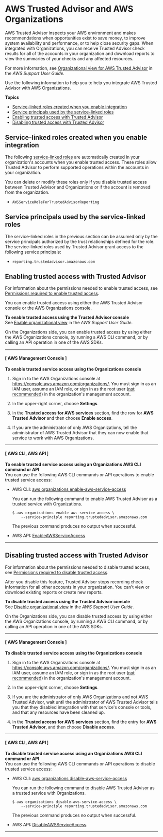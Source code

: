 # AWS Trusted Advisor and AWS Organizations<a name="services-that-can-integrate-ta"></a>

AWS Trusted Advisor inspects your AWS environment and makes recommendations when opportunities exist to save money, to improve system availability and performance, or to help close security gaps\. When integrated with Organizations, you can receive Trusted Advisor check results for all of the accounts in your organization and download reports to view the summaries of your checks and any affected resources\.

For more information, see [Organizational view for AWS Trusted Advisor](https://docs.aws.amazon.com/awssupport/latest/user/organizational-view.html) in the *AWS Support User Guide*\.

Use the following information to help you to help you integrate AWS Trusted Advisor with AWS Organizations\.

**Topics**
+ [Service\-linked roles created when you enable integration](#integrate-enable-slr-ta)
+ [Service principals used by the service\-linked roles](#integrate-enable-svcprin-ta)
+ [Enabling trusted access with Trusted Advisor](#integrate-enable-ta-ta)
+ [Disabling trusted access with Trusted Advisor](#integrate-disable-ta-ta)

## Service\-linked roles created when you enable integration<a name="integrate-enable-slr-ta"></a>

The following [service\-linked roles](https://docs.aws.amazon.com/IAM/latest/UserGuide/using-service-linked-roles.html) are automatically created in your organization's accounts when you enable trusted access\. These roles allow Trusted Advisor to perform supported operations within the accounts in your organization\.

You can delete or modify these roles only if you disable trusted access between Trusted Advisor and Organizations or if the account is removed from the organization\.
+ `AWSServiceRoleForTrustedAdvisorReporting`

## Service principals used by the service\-linked roles<a name="integrate-enable-svcprin-ta"></a>

The service\-linked roles in the previous section can be assumed only by the service principals authorized by the trust relationships defined for the role\. The service\-linked roles used by Trusted Advisor grant access to the following service principals:
+ `reporting.trustedadvisor.amazonaws.com`

## Enabling trusted access with Trusted Advisor<a name="integrate-enable-ta-ta"></a>

For information about the permissions needed to enable trusted access, see [Permissions required to enable trusted access](orgs_integrate_services.md#orgs_trusted_access_perms)\.

You can enable trusted access using either the AWS Trusted Advisor console or the AWS Organizations console\.

**To enable trusted access using the Trusted Advisor console**  
See [Enable organizational view](https://docs.aws.amazon.com/awssupport/latest/user/organizational-view.html#enable-organizational-view) in the *AWS Support User Guide*\.

On the Organizations side, you can enable trusted access by using either the AWS Organizations console, by running a AWS CLI command, or by calling an API operation in one of the AWS SDKs\.

------
#### [ AWS Management Console ]

**To enable trusted service access using the Organizations console**

1. Sign in to the AWS Organizations console at [https://console\.aws\.amazon\.com/organizations/](https://console.aws.amazon.com/organizations/)\. You must sign in as an IAM user, assume an IAM role, or sign in as the root user \([not recommended](https://docs.aws.amazon.com/IAM/latest/UserGuide/best-practices.html#lock-away-credentials)\) in the organization's management account\. 

1. In the upper\-right corner, choose **Settings**\.

1. In the **Trusted access for AWS services** section, find the row for **AWS Trusted Advisor** and then choose **Enable access**\.

1. If you are the administrator of only AWS Organizations, tell the administrator of AWS Trusted Advisor that they can now enable that service to work with AWS Organizations\.

------
#### [ AWS CLI, AWS API ]

**To enable trusted service access using an Organizations AWS CLI command or API**  
You can use the following AWS CLI commands or API operations to enable trusted service access:
+ AWS CLI: [aws organizations enable\-aws\-service\-access](https://docs.aws.amazon.com/cli/latest/reference/organizations/enable-aws-service-access.html)

  You can run the following command to enable AWS Trusted Advisor as a trusted service with Organizations\.

  ```
  $ aws organizations enable-aws-service-access \ 
      --service-principle reporting.trustedadvisor.amazonaws.com
  ```

  The previous command produces no output when successful\.
+ AWS API: [EnableAWSServiceAccess](https://docs.aws.amazon.com/organizations/latest/APIReference/API_EnableAWSServiceAccess.html)

------

## Disabling trusted access with Trusted Advisor<a name="integrate-disable-ta-ta"></a>

For information about the permissions needed to disable trusted access, see [Permissions required to disable trusted access](orgs_integrate_services.md#orgs_trusted_access_disable_perms)\.

After you disable this feature, Trusted Advisor stops recording check information for all other accounts in your organization\. You can't view or download existing reports or create new reports\. 

**To disable trusted access using the Trusted Advisor console**  
 See [Disable organizational view](https://docs.aws.amazon.com/awssupport/latest/user/organizational-view.html#disable-organizational-view) in the *AWS Support User Guide*\.

On the Organizations side, you can disable trusted access by using either the AWS Organizations console, by running a AWS CLI command, or by calling an API operation in one of the AWS SDKs\.

------
#### [ AWS Management Console ]

**To disable trusted service access using the Organizations console**

1. Sign in to the AWS Organizations console at [https://console\.aws\.amazon\.com/organizations/](https://console.aws.amazon.com/organizations/)\. You must sign in as an IAM user, assume an IAM role, or sign in as the root user \([not recommended](https://docs.aws.amazon.com/IAM/latest/UserGuide/best-practices.html#lock-away-credentials)\) in the organization's management account\. 

1. In the upper\-right corner, choose **Settings**\.

1. If you are the administrator of only AWS Organizations and not AWS Trusted Advisor, wait until the administrator of AWS Trusted Advisor tells you that they disabled integration with that service's console or tools, and that any resources have been cleaned up\.

1. In the **Trusted access for AWS services** section, find the entry for **AWS Trusted Advisor**, and then choose **Disable access**\.

------
#### [ AWS CLI, AWS API ]

**To disable trusted service access using an Organizations AWS CLI command or API**  
You can use the following AWS CLI commands or API operations to disable trusted service access:
+ AWS CLI: [aws organizations disable\-aws\-service\-access](https://docs.aws.amazon.com/cli/latest/reference/organizations/disable-aws-service-access.html)

  You can run the following command to disable AWS Trusted Advisor as a trusted service with Organizations\.

  ```
  $ aws organizations disable-aws-service-access \
      --service-principle reporting.trustedadvisor.amazonaws.com
  ```

  The previous command produces no output when successful\.
+ AWS API: [DisableAWSServiceAccess](https://docs.aws.amazon.com/organizations/latest/APIReference/API_DisableAWSServiceAccess.html)

------